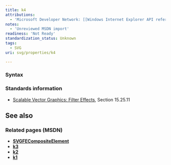 ```yaml
---
title: k4
attributions:
  - 'Microsoft Developer Network: [[Windows Internet Explorer API reference](http://msdn.microsoft.com/en-us/library/ie/hh828809%28v=vs.85%29.aspx) Article]'
notes:
  - 'Unreviewed MSDN import'
readiness: 'Not Ready'
standardization_status: Unknown
tags:
  - SVG
uri: svg/properties/k4

---
```

### <span>Syntax</span>

### <span>Standards information</span>

-   [Scalable Vector Graphics: Filter Effects](http://go.microsoft.com/fwlink/p/?linkid=226062), Section 15.25.11

## <span>See also</span>

### <span>Related pages (MSDN)</span>

-   [**SVGFECompositeElement**](/svg/elements/feComposite)
-   [**k3**](/svg/properties/k3)
-   [**k2**](/svg/properties/k2)
-   [**k1**](/svg/properties/k1)
